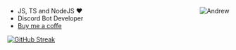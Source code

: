 
<a align="right" href="https://discord.com/users/500739289462603805" target="blank"><img align="right" src="https://lanyard.cnrad.dev/api/500739289462603805?borderRadius=20px&hideDiscrim=true&idleMessage=Maybe%20sleeping%20🌙" alt="Andrew"/></a>

- JS, TS and NodeJS ❤️
- Discord Bot Developer
- <a href="https://www.buymeacoffee.com/andrewdotdev">Buy me a coffe</a>

[![GitHub Streak](https://github-readme-streak-stats.herokuapp.com?user=andrewdotdev&theme=dark&hide_border=true&locale=es&date_format=n%2Fj%5B%2FY%5D)](https://github.com/andrewdotdev)

